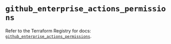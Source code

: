 # `github_enterprise_actions_permissions`

Refer to the Terraform Registry for docs: [`github_enterprise_actions_permissions`](https://registry.terraform.io/providers/integrations/github/6.1.0/docs/resources/enterprise_actions_permissions).
